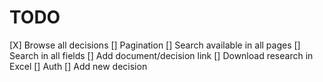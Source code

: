 # TODO

[X] Browse all decisions
[] Pagination
[] Search available in all pages
[] Search in all fields
[] Add document/decision link
[] Download research in Excel
[] Auth
[] Add new decision

